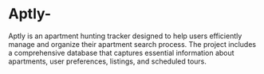 # Aptly-
Aptly is an apartment hunting tracker designed to help users efficiently manage and organize their apartment search process.  The project includes a comprehensive database that captures essential information about apartments, user preferences, listings, and scheduled tours.
